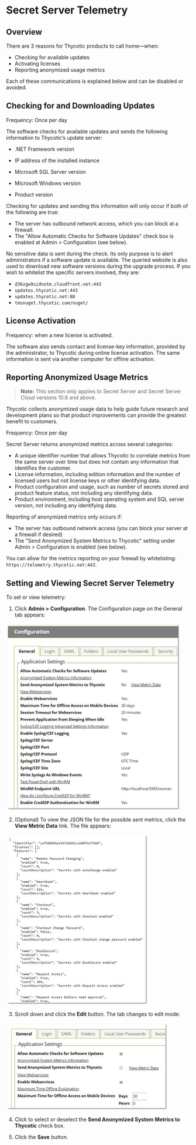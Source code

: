 [title]: # "Secret Server Telemetry"
[tags]: # "Best Practice, Security Hardening, telemetry"
[priority]: # "1000"

# Secret Server Telemetry

## Overview

There are 3 reasons for Thycotic products to call home—when:

- Checking for available updates
- Activating licenses
- Reporting anonymized usage metrics

Each of these communications is explained below and can be disabled or avoided.

## Checking for and Downloading Updates

Frequency: Once per day

The software checks for available updates and sends the following information to Thycotic’s update server:

- .NET Framework version

- IP address of the installed instance
- Microsoft SQL Server version
- Microsoft Windows version
- Product version

Checking for updates and sending this information will only occur if both of the following are true:

- The server has outbound network access, which you can block at a firewall.
- The "Allow Automatic Checks for Software Updates" check box is enabled at Admin > Configuration (see below).

No sensitive data is sent during the check. Its only purpose is to alert administrators if a software update is available.  The queried website is also used to download new software versions during the upgrade process. If you wish to whitelist the specific servers involved, they are:

- `d36zgw9sidnotm.cloudfront.net:443`
- `updates.thycotic.net:443`
- `updates.thycotic.net:80`
- `tmsnuget.thycotic.com/nuget/`

## License Activation

Frequency: when a new license is activated.

The software also sends contact and license-key information, provided by the administrator, to Thycotic during online license activation. The same information is sent via another computer for offline activation.

## Reporting Anonymized Usage Metrics

> **Note:** This section only applies to Secret Server and Secret Server Cloud versions 10.6 and above.

Thycotic collects anonymized usage data to help guide future research and development plans so that product improvements can provide the greatest benefit to customers.

Frequency: Once per day

Secret Server returns anonymized metrics across several categories:

- A unique identifier number that allows Thycotic to correlate metrics from the same server over time but does not contain any information that identifies the customer.
- License information, including edition information and the number of licensed users but not license keys or other identifying data.
- Product configuration and usage, such as number of secrets stored and product feature status, not including any identifying data.
- Product environment, including host operating system and SQL server version, not including any identifying data.

 Reporting of anonymized metrics only occurs if:

- The server has outbound network access (you can block your server at a firewall if desired)
- The "Send Anonymized System Metrics to Thycotic" setting under Admin > Configuration is enabled (see below).

You can allow for the metrics reporting on your firewall by whitelisting: `https://telemetry.thycotic.net:443`.

## Setting and Viewing Secret Server Telemetry

To set or view telemetry:

1. Click **Admin > Configuration**. The Configuration page on the General tab appears:

![img](images/clip_image002.jpg)

2. (Optional) To view the JSON file for the possible sent metrics, click the **View Metric Data** link. The file appears:

![img](images/clip_image004.jpg)

3. Scroll down and click the **Edit** button. The tab changes to edit mode:

![img](images/clip_image006.jpg)

4. Click to select or deselect the **Send Anonymized System Metrics to Thycotic** check box.

5. Click the **Save** button.